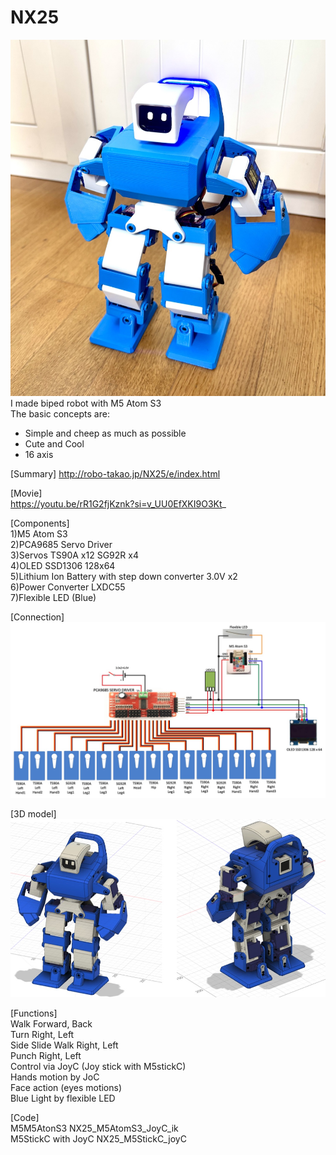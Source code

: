 # NX25
![image](NX25_01.jpg)
I made biped robot with M5 Atom S3   
The basic concepts are:  
- Simple and cheep as much as possible  
-  Cute and Cool  
-  16 axis  

[Summary]
http://robo-takao.jp/NX25/e/index.html

[Movie]  
https://youtu.be/rR1G2fjKznk?si=v_UU0EfXKI9O3Kt_

[Components]  
1)M5 Atom S3  
2)PCA9685 Servo Driver  
3)Servos TS90A x12 SG92R x4  
4)OLED SSD1306 128x64  
5)Lithium Ion Battery with step down converter 3.0V x2  
6)Power Converter LXDC55  
7)Flexible LED (Blue)  

[Connection]  
![image](NX25_02.jpg)

[3D model]  
![image](NX25_05.jpg)

[Functions]  
Walk Forward, Back  
Turn Right, Left  
Side Slide Walk Right, Left  
Punch Right, Left  
Control via JoyC (Joy stick with M5stickC)  
Hands motion by JoC  
Face action (eyes motions)  
Blue Light by flexible LED  

[Code]  
M5M5AtonS3
 NX25_M5AtomS3_JoyC_ik  
M5StickC with JoyC
 NX25_M5StickC_joyC 
